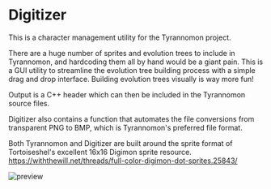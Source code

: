 # Digitizer

This is a character management utility for the Tyrannomon project.

There are a huge number of sprites and evolution trees to include in Tyrannomon, and hardcoding them all by hand would be a giant pain.
This is a GUI utility to streamline the evolution tree building process with a simple drag and drop interface. Building evolution trees visually is way more fun!

Output is a C++ header which can then be included in the Tyrannomon source files.

Digitizer also contains a function that automates the file conversions from transparent PNG to BMP, which is Tyrannomon's preferred file format.

Both Tyrannomon and Digitizer are built around the sprite format of Tortoiseshel's excellent 16x16 Digimon sprite resource.
https://withthewill.net/threads/full-color-digimon-dot-sprites.25843/



![preview](https://github.com/davideboren/digitizer/assets/7462768/63254162-c865-48ac-9b72-7a76d46cfa41)
